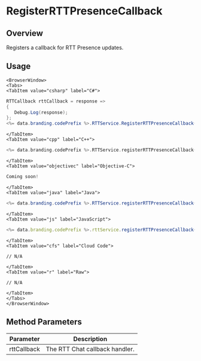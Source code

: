# RegisterRTTPresenceCallback
## Overview
Registers a callback for RTT Presence updates.

## Usage

```mdx-code-block
<BrowserWindow>
<Tabs>
<TabItem value="csharp" label="C#">
```

```csharp
RTTCallback rttCallback = response =>
{
   Debug.Log(response);
};
<%= data.branding.codePrefix %>.RTTService.RegisterRTTPresenceCallback(rttCallback);
```

```mdx-code-block
</TabItem>
<TabItem value="cpp" label="C++">
```

```cpp
<%= data.branding.codePrefix %>.RTTService.registerRTTPresenceCallback(rttCallback);
```

```mdx-code-block
</TabItem>
<TabItem value="objectivec" label="Objective-C">
```

```objectivec
Coming soon!
```

```mdx-code-block
</TabItem>
<TabItem value="java" label="Java">
```

```java
<%= data.branding.codePrefix %>.RTTService.registerRTTPresenceCallback(rttCallback);
```

```mdx-code-block
</TabItem>
<TabItem value="js" label="JavaScript">
```

```javascript
<%= data.branding.codePrefix %>.rttService.registerRTTPresenceCallback(rttCallback);
```

```mdx-code-block
</TabItem>
<TabItem value="cfs" label="Cloud Code">
```

```cfscript
// N/A
```

```mdx-code-block
</TabItem>
<TabItem value="r" label="Raw">
```

```cfscript
// N/A
```

```mdx-code-block
</TabItem>
</Tabs>
</BrowserWindow>
```

## Method Parameters
Parameter | Description
--------- | -----------
rttCallback | The RTT Chat callback handler.



